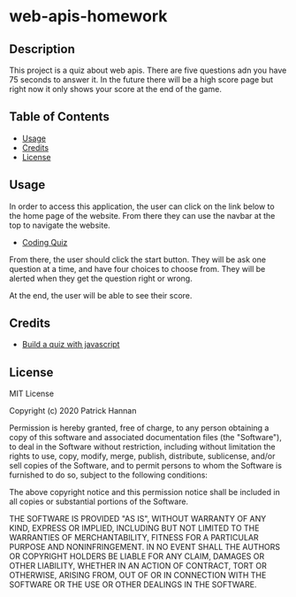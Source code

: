 # web-apis-homework

## Description 

This project is a quiz about web apis. There are five questions adn you have 75 seconds to answer it. In the future there will be a high score page but right now it only shows your score at the end of the game.


## Table of Contents

* [Usage](#usage)
* [Credits](#credits)
* [License](#license)


## Usage 

In order to access this application, the user can click on the link below to the home page of the website. From there they can use the navbar at the top to navigate the website.

* [Coding Quiz](https://patrickhannan.github.io/web-apis-homework/)

From there, the user should click the start button. They will be ask one question at a time, and have four choices to choose from. They will be alerted when they get the question right or wrong.

At the end, the user will be able to see their score.


## Credits

* [Build a quiz with javascript](https://www.youtube.com/watch?v=riDzcEQbX6k)


## License

MIT License

Copyright (c) 2020 Patrick Hannan

Permission is hereby granted, free of charge, to any person obtaining a copy of this software and associated documentation files (the "Software"), to deal in the Software without restriction, including without limitation the rights to use, copy, modify, merge, publish, distribute, sublicense, and/or sell copies of the Software, and to permit persons to whom the Software is furnished to do so, subject to the following conditions:

The above copyright notice and this permission notice shall be included in all copies or substantial portions of the Software.

THE SOFTWARE IS PROVIDED "AS IS", WITHOUT WARRANTY OF ANY KIND, EXPRESS OR IMPLIED, INCLUDING BUT NOT LIMITED TO THE WARRANTIES OF MERCHANTABILITY, FITNESS FOR A PARTICULAR PURPOSE AND NONINFRINGEMENT. IN NO EVENT SHALL THE AUTHORS OR COPYRIGHT HOLDERS BE LIABLE FOR ANY CLAIM, DAMAGES OR OTHER LIABILITY, WHETHER IN AN ACTION OF CONTRACT, TORT OR OTHERWISE, ARISING FROM, OUT OF OR IN CONNECTION WITH THE SOFTWARE OR THE USE OR OTHER DEALINGS IN THE SOFTWARE.